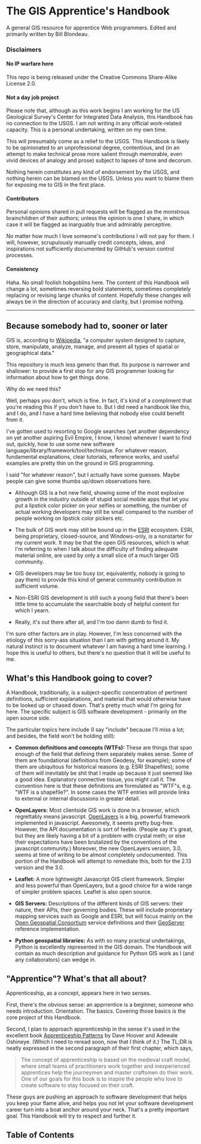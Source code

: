 The GIS Apprentice's Handbook
=======================

A general GIS resource for apprentice Web programmers. Edited and primarily written by Bill Blondeau.

### Disclaimers

#### No IP warfare here
This repo is being released under the Creative Commons Share-Alike License 2.0.

#### Not a day job project
Please note that, although as this work begins I am working for the US Geological Survey's Center for Integrated Data Analysis, this Handbook has no connection to the USGS. I am not writing in any official work-related capacity. This is a personal undertaking, written on my own time.

This will presumably come as a relief to the USGS. This Handbook is likely to be opinionated to an unprofessional degree, contentious, and (in an attempt to make technical prose more salient through memorable, even vivid devices of analogy and prose) subject to lapses of tone and decorum. 

Nothing herein constitutes any kind of endorsement by the USGS, and nothing herein can be blamed on the USGS. Unless you want to blame them for exposing me to GIS in the first place.

#### Contributors
Personal opinions shared in pull requests will be flagged as the monstrous brainchildren of their authors; unless the opinion is one I share, in which case it will be flagged as inarguably true and admirably perceptive.

No matter how much I love someone's contributions I will not pay for them. I will, however, scrupulously manually credit concepts, ideas, and inspirations not sufficiently documented by GitHub's version control processes.

#### Consistency
Haha. No small foolish hobgoblins here. The content of this Handbook will change a lot, sometimes reversing bold statements, sometimes completely replacing or revising large chunks of content. Hopefully these changes will always be in the direction of accuracy and clarity, but I promise nothing.

<hr/>

## Because somebody had to, sooner or later
GIS is, according to [Wikipedia](http://en.wikipedia.org/wiki/Geographic_information_system), "a computer system designed to capture, store, manipulate, analyze, manage, and present all types of spatial or geographical data."

This repository is much less generic than that. Its purpose is narrower and shallower: to provide a first stop for any GIS programmer looking for information about how to get things done.

Why do we need this?


Well, perhaps _you_ don't, which is fine. In fact, it's kind of a compliment that you're reading this if you don't have to. But I did need a handbook like this, and I do, and I have a hard time believing that nobody else could benefit from it.

I've gotten used to resorting to Google searches (yet another dependency on yet another aspiring Evil Empire, I know, I know) whenever I want to find out, quickly, how to use some new software language/library/framework/tool/technique. For whatever reason, fundamental explanations, clear tutorials, reference works, and useful examples are pretty thin on the ground in GIS programming.

I said "for whatever reason", but I actually have some guesses. Maybe people can give some thumbs up/down observations here.
- Although GIS is a hot new field, showing some of the most explosive growth in the industry outside of stupid social mobile apps that let you put a lipstick color picker on your selfies or something, the number of actual working developers may still be small compared to the number of people working on lipstick color pickers etc.

- The bulk of GIS work may still be bound up in the [ESRI](http://www.esri.com/) ecosystem. ESRI, being proprietary, closed-source, and Windows-only, is a nonstarter for my current work. It may be that the open GIS resources, which is what I'm referring to when I talk about the difficulty of finding adequate material online, are used by only a small slice of a much larger GIS community.

- GIS developers may be too busy (or, equivalently, nobody is going to pay them) to provide this kind of general community contribution in sufficient volume.

- Non-ESRI GIS development is still such a young field that there's been little time to accumulate the searchable body of helpful content for which I yearn.

- Really, it's out there after all, and I'm too damn dumb to find it.

I'm sure other factors are in play. However, I'm less concerned with the etiology of this sorry-ass situation than I am with getting around it. My natural instinct is to document whatever I am having a hard time learning. I hope this is useful to others, but there's no question that it will be useful to me.

## What's this Handbook going to cover?

A Handbook, traditionally, is a subject-specific concentration of pertinent definitions, sufficient explanations, and material that would otherwise have to be looked up or chased down. That's pretty much what I'm going for here. The specific subject is GIS software development - primarily on the open source side.

The particular topics here include (I say "include" because I'll miss a lot; and besides, the field won't be holding still):

- **Common definitions and concepts (WTFs):** These are things that span enough of the field that defining them separately makes sense. Some of them are foundational (definitions from Geodesy, for example); some of them are ubiquitous for historical reasons (e.g. ESRI Shapefiles); some of them will inevitably be shit that I made up because it just seemed like a good idea. Explanatory connective tissue, you might call it. The convention here is that these definitions are formulated as "WTF"s, e.g. "WTF is a shapefile?". In some cases the WTF entries will provide links to external or internal discussions in greater detail.

- **OpenLayers:** Most clientside GIS work is done in a browser, which regrettably means javascript. [OpenLayers](http://openlayers.org/) is a big, powerful framework implemented in javascript. Awesomely, it seems pretty bug-free. However, the API documentation is sort of feeble. (People say it's great, but they are likely having a bit of a problem with crystal meth; or else their expectations have been brutalized by the conventions of the javascript community.) Moreover, the new OpenLayers version, 3.0, seems at time of writing to be almost completely undocumented. This portion of the Handbook will attempt to remediate this, both for the 2.13 version and the 3.0.

- **Leaflet:** A more lightweight Javascript GIS client framework. Simpler and less powerful than OpenLayers, but a good choice for a wide range of simpler problem spaces. Leaflet is also open source.

- **GIS Servers:** Descriptions of the different kinds of GIS servers: their nature, their APIs, their governing bodies. These will include proprietary mapping services such as Google and ESRI, but will focus mainly on the [Open Geospatial Consortium](http://www.opengeospatial.org/) service definitions and their [GeoServer](http://geoserver.org/) reference implementation.

- **Python geospatial libraries:** As with so many practical undertakings, Python is excellently represented in the GIS domain. The Handbook will contain as much description and guidance for Python GIS work as I (and any collaborators) can wedge in.

## "Apprentice"? What's that all about?

Apprenticeship, as a concept, appears here in two senses.

First, there's the obvious sense: an apprrentice is a beginner, someone who needs introduction. Orientation. The basics. Covering those basics is the core project of this Handbook.

Second, I plan to approach apprenticeship in the sense it's used in the excellent book [Apprenticeship Patterns](http://shop.oreilly.com/product/9780596518387.do) by Dave Hoover and Adewale Oshineye. (Which I need to reread soon, now that I think of it.) The TL;DR is neatly expressed in the second paragraph of their first chapter, which says, 
<blockquote>The concept of apprenticeship is based on the medieval craft model, where small teams of practitioners work together and inexperienced apprentices help the journeymen and master craftsmen do their work. One of our goals for this book is to inspire the people who love to create software to stay focused on their craft.</blockquote>

These guys are pushing an approach to software development that helps you keep your flame alive, and helps you not let your software development career turn into a boat anchor around your neck. That's a pretty important goal. This Handbook will try to respect and further it.

## Table of Contents



